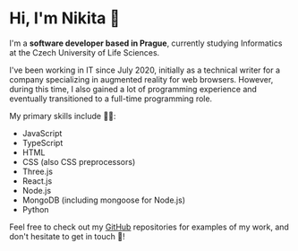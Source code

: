 # Hi, I'm Nikita 👋

I'm a **software developer based in Prague**, currently studying Informatics at the Czech University of Life Sciences. 

I've been working in IT since July 2020, initially as a technical writer for a company specializing in augmented reality for web browsers. However, during this time, I also gained a lot of programming experience and eventually transitioned to a full-time programming role.

My primary skills include 👨‍💻:
- JavaScript
- TypeScript
- HTML
- CSS (also CSS preprocessors)
- Three.js
- React.js
- Node.js
- MongoDB (including mongoose for Node.js)
- Python

Feel free to check out my [GitHub](https://github.com/shikitos) repositories for examples of my work, and don't hesitate to get in touch 📧!
